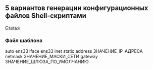 ## 5 вариантов генерации конфигурационных файлов Shell-скриптами

[Статья](https://habr.com/ru/companies/ruvds/articles/843048/)

### Файл шаблона
auto ens33
iface ens33 inet static
address ЗНАЧЕНИЕ_IP_АДРЕСА
netmask ЗНАЧЕНИЕ_МАСКИ_СЕТИ
gateway ЗНАЧЕНИЕ_ШЛЮЗА_ПО_УМОЛЧАНИЮ

